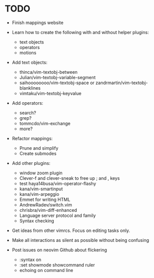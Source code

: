 TODO
================================================
- Finish mappings website

- Learn how to create the following with and without helper plugins:
	- text objects
	- operators
	- motions

- Add text objects:
	- thinca/vim-textobj-between
	- Julian/vim-textobj-variable-segment
	- saihoooooooo/vim-textobj-space or zandrmartin/vim-textobj-blanklines
	- vimtaku/vim-textobj-keyvalue

- Add operators:
	- search?
	- grep?
	- tommcdo/vim-exchange
	- more?

- Refactor mappings:
	- Prune and simplify
	- Create submodes

- Add other plugins:
	- window zoom plugin
	- Clever-f and clever-sneak to free up ; and , keys
	- test haya14busa/vim-operator-flashy
	- kana/vim-smartinput
	- kana/vim-arpeggio
	- Emmet for writing HTML
	- AndrewRadev/switch.vim
	- chrisbra/vim-diff-enhanced
	- Language server protocol and family
	- Syntax checking

- Get ideas from other vimrcs. Focus on editing tasks only.

- Make all interactions as silent as possible without being confusing

- Post issues on neovim Github about flickering
	- :syntax on
	- :set showmode showcommand ruler
	- echoing on command line
